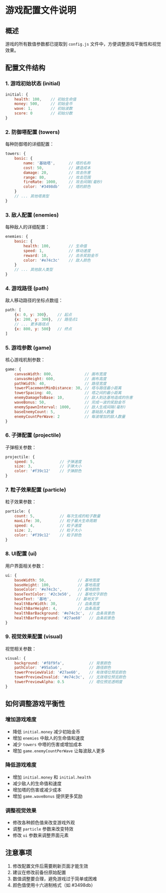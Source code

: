 # 游戏配置文件说明

## 概述
游戏的所有数值参数都已提取到 `config.js` 文件中，方便调整游戏平衡性和视觉效果。

## 配置文件结构

### 1. 游戏初始状态 (initial)
```javascript
initial: {
    health: 100,    // 初始生命值
    money: 500,     // 初始金币
    wave: 1,        // 初始波数
    score: 0        // 初始分数
}
```

### 2. 防御塔配置 (towers)
每种防御塔的详细配置：
```javascript
towers: {
    basic: {
        name: '基础塔',      // 塔的名称
        cost: 50,           // 建造成本
        damage: 20,         // 攻击伤害
        range: 80,          // 攻击范围
        fireRate: 1000,     // 攻击间隔(毫秒)
        color: '#3498db'    // 塔的颜色
    }
    // ... 其他塔类型
}
```

### 3. 敌人配置 (enemies)
每种敌人的详细配置：
```javascript
enemies: {
    basic: {
        health: 100,        // 生命值
        speed: 1,           // 移动速度
        reward: 10,         // 击杀奖励金币
        color: '#e74c3c'    // 敌人颜色
    }
    // ... 其他敌人类型
}
```

### 4. 游戏路径 (path)
敌人移动路径的坐标点数组：
```javascript
path: [
    {x: 0, y: 300},    // 起点
    {x: 200, y: 300},  // 路径点1
    // ... 更多路径点
    {x: 800, y: 500}   // 终点
]
```

### 5. 游戏参数 (game)
核心游戏机制参数：
```javascript
game: {
    canvasWidth: 800,              // 画布宽度
    canvasHeight: 600,             // 画布高度
    pathWidth: 40,                 // 路径宽度
    towerPlacementMinDistance: 30, // 塔与路径最小距离
    towerSpacing: 40,              // 塔之间的最小距离
    enemyDamageToBase: 10,         // 敌人到达基地造成的伤害
    waveBonus: 50,                 // 完成一波的奖励金币
    enemySpawnInterval: 1000,      // 敌人生成间隔(毫秒)
    baseEnemyCount: 5,             // 基础敌人数量
    enemyCountPerWave: 2           // 每波增加的敌人数量
}
```

### 6. 子弹配置 (projectile)
子弹相关参数：
```javascript
projectile: {
    speed: 5,           // 子弹速度
    size: 3,            // 子弹大小
    color: '#f39c12'    // 子弹颜色
}
```

### 7. 粒子效果配置 (particle)
粒子效果参数：
```javascript
particle: {
    count: 5,           // 每次生成的粒子数量
    maxLife: 30,        // 粒子最大生命周期
    speed: 4,           // 粒子速度
    size: 2,            // 粒子大小
    color: '#f39c12'    // 粒子颜色
}
```

### 8. UI配置 (ui)
用户界面相关参数：
```javascript
ui: {
    baseWidth: 50,              // 基地宽度
    baseHeight: 100,            // 基地高度
    baseColor: '#e74c3c',       // 基地颜色
    baseTextColor: '#2c3e50',   // 基地文字颜色
    baseText: '基地',           // 基地文字
    healthBarWidth: 30,         // 血条宽度
    healthBarHeight: 4,         // 血条高度
    healthBarBackground: '#e74c3c',  // 血条背景色
    healthBarForeground: '#27ae60'   // 血条前景色
}
```

### 9. 视觉效果配置 (visual)
视觉相关参数：
```javascript
visual: {
    background: '#f8f9fa',           // 背景颜色
    pathColor: '#95a5a6',            // 路径颜色
    towerPreviewValid: '#27ae60',    // 有效塔位预览颜色
    towerPreviewInvalid: '#e74c3c',  // 无效塔位预览颜色
    towerPreviewAlpha: 0.5           // 塔位预览透明度
}
```

## 如何调整游戏平衡性

### 增加游戏难度
- 降低 `initial.money` 减少初始金币
- 增加 `enemies` 中敌人的生命值和速度
- 减少 `towers` 中塔的伤害或增加成本
- 增加 `game.enemyCountPerWave` 让每波敌人更多

### 降低游戏难度
- 增加 `initial.money` 和 `initial.health`
- 减少敌人的生命值和速度
- 增加塔的伤害或减少成本
- 增加 `game.waveBonus` 提供更多奖励

### 调整视觉效果
- 修改各种颜色值来改变游戏外观
- 调整 `particle` 参数来改变特效
- 修改 `ui` 参数来调整界面元素

## 注意事项
1. 修改配置文件后需要刷新页面才能生效
2. 建议在修改前备份原始配置
3. 数值调整要合理，避免游戏过于简单或困难
4. 颜色值使用十六进制格式（如 #3498db）
